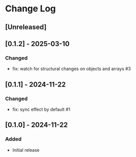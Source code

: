 # Change Log

## [Unreleased]

## [0.1.2] - 2025-03-10

### Changed

- fix: watch for structural changes on objects and arrays #3

## [0.1.1] - 2024-11-22

### Changed

- fix: sync effect by default #1

## [0.1.0] - 2024-11-22

### Added

- Initial release
